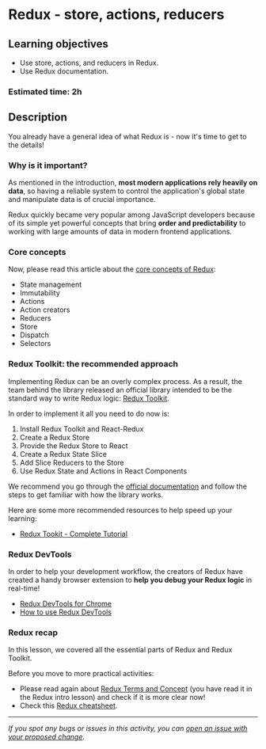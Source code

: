 # Redux - store, actions, reducers

## Learning objectives

- Use store, actions, and reducers in Redux.
- Use Redux documentation.

### Estimated time: 2h

## Description

You already have a general idea of what Redux is - now it's time to get to the details!

### Why is it important?

As mentioned in the introduction, **most modern applications rely heavily on data**, so having a reliable system to control the application's global state and manipulate data is of crucial importance.

Redux quickly became very popular among JavaScript developers because of its simple yet powerful concepts that bring **order and predictability** to working with large amounts of data in modern frontend applications.

### Core concepts

Now, please read this article about the [core concepts of Redux](https://redux.js.org/tutorials/essentials/part-1-overview-concepts#redux-terms-and-concepts):

- State management
- Immutability
- Actions
- Action creators
- Reducers
- Store
- Dispatch
- Selectors

### Redux Toolkit: the recommended approach

Implementing Redux can be an overly complex process. As a result, the team behind the library released an official library intended to be the standard way to write Redux logic: [Redux Toolkit](https://redux-toolkit.js.org/).

In order to implement it all you need to do now is:

1. Install Redux Toolkit and React-Redux
2. Create a Redux Store
3. Provide the Redux Store to React
4. Create a Redux State Slice
5. Add Slice Reducers to the Store
6. Use Redux State and Actions in React Components

We recommend you go through the [official documentation](https://redux-toolkit.js.org/tutorials/quick-start) and follow the steps to get familiar with how the library works.

Here are some more recommended resources to help speed up your learning:

- [Redux Tookit - Complete Tutorial](https://www.youtube.com/playlist?list=PLC3y8-rFHvwiaOAuTtVXittwybYIorRB3)

### Redux DevTools

In order to help your development workflow, the creators of Redux have created a handy browser extension to **help you debug your Redux logic** in real-time!

- [Redux DevTools for Chrome](https://chrome.google.com/webstore/detail/redux-devtools/lmhkpmbekcpmknklioeibfkpmmfibljd?hl=en)
- [How to use Redux DevTools](https://www.youtube.com/watch?v=BYpuigD01Ew)

### Redux recap

In this lesson, we covered all the essential parts of Redux and Redux Toolkit.

Before you move to more practical activities:

- Please read again about [Redux Terms and Concept](https://redux.js.org/tutorials/essentials/part-1-overview-concepts#redux-terms-and-concepts) (you have read it in the Redux intro lesson) and check if it is more clear now!
- Check this [Redux cheatsheet](../articles/redux_cheatsheet.md).

---

_If you spot any bugs or issues in this activity, you can [open an issue with your proposed change](https://github.com/microverseinc/curriculum-transversal-skills/blob/main/git-github/articles/open_issue.md)._
